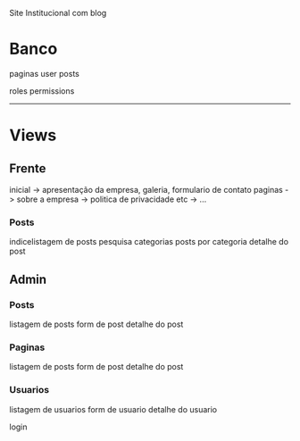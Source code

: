 Site Institucional com blog


# Banco
paginas
user
posts

roles
permissions

----
# Views

## Frente

inicial -> apresentação da empresa, galeria, formulario de contato
paginas
    -> sobre a empresa
    -> politica de privacidade etc
    -> ...

### Posts
indicelistagem de posts
pesquisa
categorias
posts por categoria
detalhe do post


## Admin

### Posts
listagem de posts
form de post
detalhe do post

### Paginas
listagem de posts
form de post
detalhe do post

### Usuarios
listagem de usuarios
form de usuario
detalhe do usuario

login
